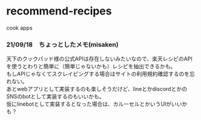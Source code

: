 # recommend-recipes
cook apps

### 21/09/18　ちょっとしたメモ(misaken)  
天下のクックパッド様の公式APIは存在しないみたいなので、楽天レシピのAPIを使うとわりと簡単に（簡単じゃないかも）レシピを抽出できるかも。  
もしAPIじゃなくてスクレイピングする場合はサイトの利用規約確認するのを忘れない。  
あとwebアプリとして実装するのも楽しそうだけど、lineとかdiscordとかのSNSのbotとして実装するのもいいかも。  
仮にlinebotとして実装するとなった場合は、カルーセルとかいうUIがいいかも？  
